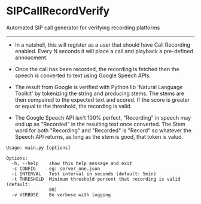 # SIPCallRecordVerify
Automated SIP call generator for verifying recording platforms

-------
- In a nutshell, this will register as a user that should have Call Recording enabled. Every N seconds it will place a call and playback a pre-defined annoucment. 

- Once the call has been recorded, the recording is fetched then the speech is converted to text using Google Speech APIs.

- The result from Google is verified with Python lib 'Natural Language Toolkit' by tokenizing the string and producing stems. The stems are then compaired to the expected text and scored. If the score is greater or equal to the threshold, the recording is valid.

- The Google Speech API isn't 100% perfect, "Recording" in speech may end up as "Recorded" in the resulting text once converted. The Stem word for both "Recording" and "Recorded" is "Record" so whatever the Speech API returns, as long as the stem is good, that token is valud.

```
Usage: main.py [options]

Options:
  -h, --help    show this help message and exit
  -c CONFIG     eg: server_one.json
  -i INTERVAL   Test interval in seconds (default: 5min)
  -t THRESHOLD  Minimum threshold percent that recording is valid (default:
                80)
  -v VERBOSE    Be verbose with logging
  ```
